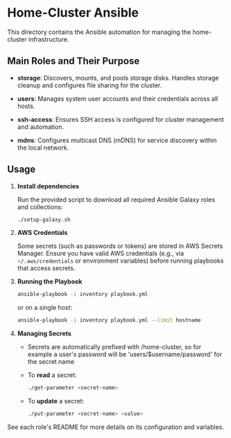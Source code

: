 # Home-Cluster Ansible

This directory contains the Ansible automation for managing the home-cluster infrastructure.

## Main Roles and Their Purpose

- **storage**: Discovers, mounts, and pools storage disks. Handles storage cleanup and configures file sharing for the cluster.

- **users**: Manages system user accounts and their credentials across all hosts.

- **ssh-access**: Ensures SSH access is configured for cluster management and automation.

- **mdns**: Configures multicast DNS (mDNS) for service discovery within the local network.

## Usage

1. **Install dependencies**

   Run the provided script to download all required Ansible Galaxy roles and collections:

   ```sh
   ./setup-galaxy.sh
   ```

2. **AWS Credentials**

   Some secrets (such as passwords or tokens) are stored in AWS Secrets Manager. Ensure you have valid AWS credentials (e.g., via `~/.aws/credentials` or environment variables) before running playbooks that access secrets.

3. **Running the Playbook**

   ```sh
   ansible-playbook -i inventory playbook.yml
   ```

   or on a single host:

   ```sh
   ansible-playbook -i inventory playbook.yml --limit hostname
   ```

4. **Managing Secrets**
   - Secrets are automatically prefixed with /home-cluster, so for example a user's password will be 'users/$username/password' for the secret name

   - To **read** a secret:

     ```sh
     ./get-parameter <secret-name>
     ```

   - To **update** a secret:

     ```sh
     ./put-parameter <secret-name> <value>
     ```

See each role's README for more details on its configuration and variables.
